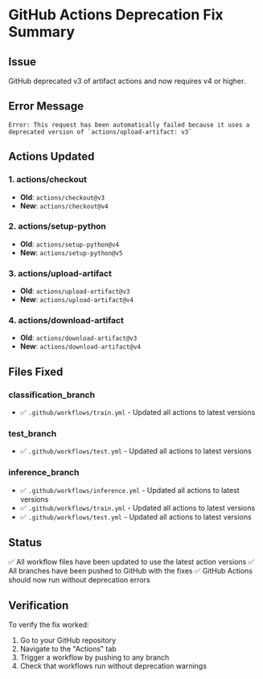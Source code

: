 # GitHub Actions Deprecation Fix Summary

## Issue
GitHub deprecated v3 of artifact actions and now requires v4 or higher.

## Error Message
```
Error: This request has been automatically failed because it uses a deprecated version of `actions/upload-artifact: v3`
```

## Actions Updated

### 1. actions/checkout
- **Old**: `actions/checkout@v3`
- **New**: `actions/checkout@v4`

### 2. actions/setup-python
- **Old**: `actions/setup-python@v4`
- **New**: `actions/setup-python@v5`

### 3. actions/upload-artifact
- **Old**: `actions/upload-artifact@v3`
- **New**: `actions/upload-artifact@v4`

### 4. actions/download-artifact
- **Old**: `actions/download-artifact@v3`
- **New**: `actions/download-artifact@v4`

## Files Fixed

### classification_branch
- ✅ `.github/workflows/train.yml` - Updated all actions to latest versions

### test_branch
- ✅ `.github/workflows/test.yml` - Updated all actions to latest versions

### inference_branch
- ✅ `.github/workflows/inference.yml` - Updated all actions to latest versions
- ✅ `.github/workflows/train.yml` - Updated all actions to latest versions
- ✅ `.github/workflows/test.yml` - Updated all actions to latest versions

## Status
✅ All workflow files have been updated to use the latest action versions
✅ All branches have been pushed to GitHub with the fixes
✅ GitHub Actions should now run without deprecation errors

## Verification
To verify the fix worked:
1. Go to your GitHub repository
2. Navigate to the "Actions" tab
3. Trigger a workflow by pushing to any branch
4. Check that workflows run without deprecation warnings